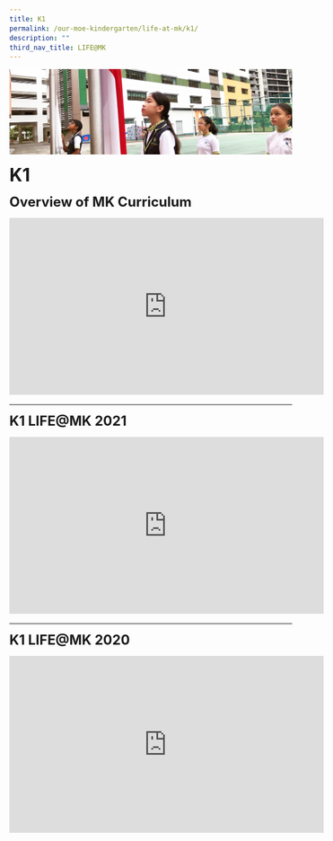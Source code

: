 ```yaml
---
title: K1
permalink: /our-moe-kindergarten/life-at-mk/k1/
description: ""
third_nav_title: LIFE@MK
---
```

![](/images/sub-banner.jpg)

**<font size=6>K1</font>**

**<font size=5>Overview of MK Curriculum</font>**

<iframe width="560" height="315" src="https://www.youtube.com/embed/OSeG-Qa0R2w" title="2022 LIFE@MK" frameborder="0" allow="accelerometer; autoplay; clipboard-write; encrypted-media; gyroscope; picture-in-picture" allowfullscreen></iframe>

------


**<font size=5>K1 LIFE@MK 2021</font>**

<iframe width="560" height="315" src="https://www.youtube.com/embed/V8h0J1D3-fk" title="K1 LIFE@MK 2021 : Overview of MK Curriculum" frameborder="0" allow="accelerometer; autoplay; clipboard-write; encrypted-media; gyroscope; picture-in-picture" allowfullscreen></iframe>

-------

**<font size=5>K1 LIFE@MK 2020</font>**

<iframe width="560" height="315" src="https://www.youtube.com/embed/PBGngJHasN4" title="K1 Life@MK 2020" frameborder="0" allow="accelerometer; autoplay; clipboard-write; encrypted-media; gyroscope; picture-in-picture" allowfullscreen></iframe>